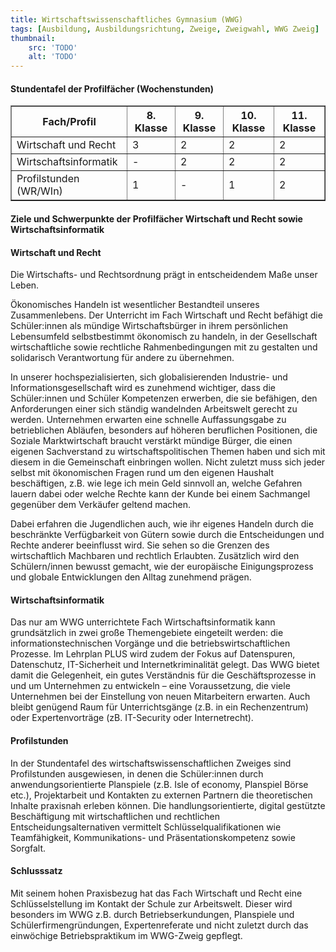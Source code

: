 ```yaml
---
title: Wirtschaftswissenschaftliches Gymnasium (WWG)
tags: [Ausbildung, Ausbildungsrichtung, Zweige, Zweigwahl, WWG Zweig]
thumbnail: 
    src: 'TODO'
    alt: 'TODO'
---
```


<h4>Stundentafel der Profilfächer (Wochenstunden)</h4>

<table border="1">
    <tr>
        <th>Fach/Profil</th>
        <th>8. Klasse</th>
        <th>9. Klasse</th>
        <th>10. Klasse</th>
        <th>11. Klasse</th>
    </tr>
    <tr>
        <td>Wirtschaft und Recht</td>
        <td>3</td>
        <td>2</td>
        <td>2</td>
        <td>2</td>
    </tr>
    <tr>
        <td>Wirtschaftsinformatik</td>
        <td>-</td>
        <td>2</td>
        <td>2</td>
        <td>2</td>
    </tr>
    <tr>
        <td>Profilstunden (WR/WIn)</td>
        <td>1</td>
        <td>-</td>
        <td>1</td>
        <td>2</td>
    </tr>
</table>

<h4>Ziele und Schwerpunkte der Profilfächer Wirtschaft und Recht sowie Wirtschaftsinformatik</h4>

<h4>Wirtschaft und Recht</h4>

Die Wirtschafts- und Rechtsordnung prägt in entscheidendem Maße unser Leben.

Ökonomisches Handeln ist wesentlicher Bestandteil unseres Zusammenlebens. Der Unterricht im Fach Wirtschaft und Recht befähigt die Schüler:innen als mündige Wirtschaftsbürger in ihrem persönlichen Lebensumfeld selbstbestimmt ökonomisch zu handeln, in der Gesellschaft wirtschaftliche sowie rechtliche Rahmenbedingungen mit zu gestalten und solidarisch Verantwortung für andere zu übernehmen.

In unserer hochspezialisierten, sich globalisierenden Industrie- und Informationsgesellschaft wird es zunehmend wichtiger, dass die Schüler:innen und Schüler Kompetenzen erwerben, die sie befähigen, den Anforderungen einer sich ständig wandelnden Arbeitswelt gerecht zu werden. Unternehmen erwarten eine schnelle Auffassungsgabe zu betrieblichen Abläufen, besonders auf höheren beruflichen Positionen, die Soziale Marktwirtschaft braucht verstärkt mündige Bürger, die einen eigenen Sachverstand zu wirtschaftspolitischen Themen haben und sich mit diesem in die Gemeinschaft einbringen wollen. Nicht zuletzt muss sich jeder selbst mit ökonomischen Fragen rund um den eigenen Haushalt beschäftigen, z.B. wie lege ich mein Geld sinnvoll an, welche Gefahren lauern dabei oder welche Rechte kann der Kunde bei einem Sachmangel gegenüber dem Verkäufer geltend machen.

Dabei erfahren die Jugendlichen auch, wie ihr eigenes Handeln durch die beschränkte Verfügbarkeit von Gütern sowie durch die Entscheidungen und Rechte anderer beeinflusst wird. Sie sehen so die Grenzen des wirtschaftlich Machbaren und rechtlich Erlaubten. Zusätzlich wird den Schülern/innen bewusst gemacht, wie der europäische Einigungsprozess und globale Entwicklungen den Alltag zunehmend prägen.

<h4>Wirtschaftsinformatik</h4>

Das nur am WWG unterrichtete Fach Wirtschaftsinformatik kann grundsätzlich in zwei große Themengebiete eingeteilt werden: die informationstechnischen Vorgänge und die betriebswirtschaftlichen Prozesse. Im Lehrplan PLUS wird zudem der Fokus auf Datenspuren, Datenschutz, IT-Sicherheit und Internetkriminalität gelegt. Das WWG bietet damit die Gelegenheit, ein gutes Verständnis für die Geschäftsprozesse in und um Unternehmen zu entwickeln – eine Voraussetzung, die viele Unternehmen bei der Einstellung von neuen Mitarbeitern erwarten. Auch bleibt genügend Raum für Unterrichtsgänge (z.B. in ein Rechenzentrum) oder Expertenvorträge (zB. IT-Security oder Internetrecht).

<h4>Profilstunden</h4>

In der Stundentafel des wirtschaftswissenschaftlichen Zweiges sind Profilstunden ausgewiesen, in denen die Schüler:innen durch anwendungsorientierte Planspiele (z.B. Isle of economy, Planspiel Börse etc.), Projektarbeit und Kontakten zu externen Partnern die theoretischen Inhalte praxisnah erleben können. Die handlungsorientierte, digital gestützte Beschäftigung mit wirtschaftlichen und rechtlichen Entscheidungsalternativen vermittelt Schlüsselqualifikationen wie Teamfähigkeit, Kommunikations- und Präsentationskompetenz sowie Sorgfalt.

<h4>Schlusssatz</h4>

Mit seinem hohen Praxisbezug hat das Fach Wirtschaft und Recht eine Schlüsselstellung im Kontakt der Schule zur Arbeitswelt. Dieser wird besonders im WWG z.B. durch Betriebserkundungen, Planspiele und Schülerfirmengründungen, Expertenreferate und nicht zuletzt durch das einwöchige Betriebspraktikum im WWG-Zweig gepflegt.
